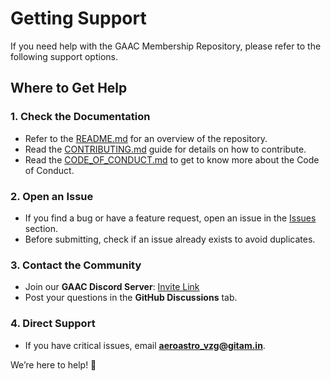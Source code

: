 # Getting Support

If you need help with the GAAC Membership Repository, please refer to the following support options.

## Where to Get Help

### **1. Check the Documentation**
- Refer to the [README.md](/README.md) for an overview of the repository.
- Read the [CONTRIBUTING.md](/CONTRIBUTING.md) guide for details on how to contribute.
- Read the [CODE_OF_CONDUCT.md](/CODE_OF_CONDUCT.md) to get to know more about the Code of Conduct.

### **2. Open an Issue**
- If you find a bug or have a feature request, open an issue in the [Issues](/.github/ISSUE_TEMPLATE/) section.
- Before submitting, check if an issue already exists to avoid duplicates.

### **3. Contact the Community**
- Join our **GAAC Discord Server**: [Invite Link](https://discord.gg/PknJYgUYqA)
- Post your questions in the **GitHub Discussions** tab.

### **4. Direct Support**
- If you have critical issues, email **[aeroastro_vzg@gitam.in](mailto:aeroastro_vzg@gitam.in)**.

We’re here to help! 🚀

